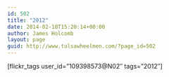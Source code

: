```yaml
---
id: 502
title: "2012"
date: 2014-02-18T15:20:14+00:00
author: James Holcomb
layout: page
guid: http://www.tulsawheelmen.com/?page_id=502
---
```

[flickr\_tags user\_id=&#8221;109398573@N02&#8243; tags=&#8221;2012&#8243;]